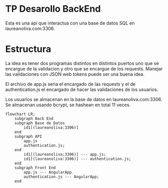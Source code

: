 # TP Desarollo BackEnd
Esta es una api que interactua con una base de datos SQL en laureanoliva.com:3306.

# Estructura
La idea es tener dos programas distintos en distintos puertos uno que se encargue de la validacion y otro que se encargue de los requests. Manejar las validaciones con JSON web tokens puede ser una buena idea.

El archivo de app.js seria el encargado de las requests y el de authentication.js el encargado de hacer las validaciones de los usuarios.

Los usuarios se almacenan en la base de datos en laureanoliva.com:3306. Se almacenan usando bcrypt, se hashean en total 11 veces.


````mermaid
flowchart LR;
    subgraph Back End
    subgraph Base de Datos
        id1[(laureanoliva:3306)]
    end
    subgraph API
        app.js
        authentication.js;
    end
        id1[(laureanoliva:3306)] --- app.js;
        id1[(laureanoliva:3306)] --- authentication.js;
    end
    subgraph Front End
        app.js --- AngularApp
        authentication.js --- AngularApp;
    end

     


